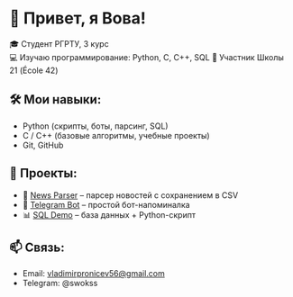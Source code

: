 # 👋 Привет, я Вова!  

🎓 Студент РГРТУ, 3 курс  
💻 Изучаю программирование: Python, C, C++, SQL
🚀 Участник Школы 21 (École 42)  

## 🛠 Мои навыки:
- Python (скрипты, боты, парсинг, SQL)
- C / C++ (базовые алгоритмы, учебные проекты)
- Git, GitHub

## 📂 Проекты:
- 📰 [News Parser](ссылка) – парсер новостей с сохранением в CSV  
- 🤖 [Telegram Bot](ссылка) – простой бот-напоминалка  
- 📊 [SQL Demo](ссылка) – база данных + Python-скрипт

## 📫 Связь:
- Email: vladimirpronicev56@gmail.com
- Telegram: @swokss

<!---
SWOKS/SWOKS is a ✨ special ✨ repository because its `README.md` (this file) appears on your GitHub profile.
You can click the Preview link to take a look at your changes.
--->
